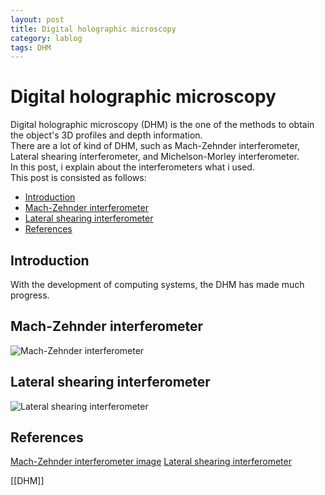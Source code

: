 ```yaml
---
layout: post
title: Digital holographic microscopy
category: lablog
tags: DHM
---
```

# Digital holographic microscopy

Digital holographic microscopy (DHM) is the one of the methods to obtain the object's 3D profiles and depth information.<br/>
There are a lot of kind of DHM, such as Mach-Zehnder interferometer, Lateral shearing interferometer, and Michelson-Morley interferometer.<br/>
In this post, i explain about the interferometers what i used.<br/>
This post is consisted as follows:
- [Introduction](*Introduction)
- [Mach-Zehnder interferometer](#Mach-Zehnder-interferometer)
- [Lateral shearing interferometer](#Lateral-shearing-interferometer)
- [References](#References)

## Introduction
With the development of computing systems, the DHM has made much progress.



## Mach-Zehnder interferometer

<img src="https://upload.wikimedia.org/wikipedia/commons/thumb/0/0a/Mach_Zehnder_interferometer_alternate_candle_images.svg/2560px-Mach_Zehnder_interferometer_alternate_candle_images.svg.png" alt="Mach-Zehnder interferometer">

## Lateral shearing interferometer

<img src="https://upload.wikimedia.org/wikipedia/commons/f/f3/Shearing-interferometer.png" alt="Lateral shearing interferometer">


## References
[Mach-Zehnder interferometer image](https://en.wikipedia.org/wiki/Mach–Zehnder_interferometer)
[Lateral shearing interferometer](https://upload.wikimedia.org/wikipedia/commons/f/f3/Shearing-interferometer.png)


[[DHM]]
